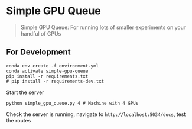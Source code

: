 # Simple GPU Queue
> Simple GPU Queue: For running lots of smaller experiments on your handful of GPUs
> 


## For Development
```
conda env create -f environment.yml
conda activate simple-gpu-queue
pip install -r requirements.txt
# pip install -r requirements-dev.txt
```

Start the server

```
python simple_gpu_queue.py 4 # Machine with 4 GPUs
```

Check the server is running, navigate to `http://localhost:5034/docs`, test the routes

